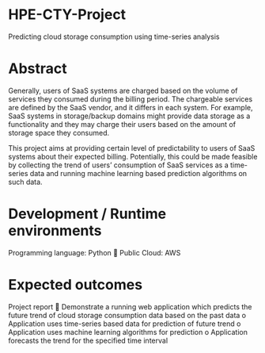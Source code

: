 # HPE-CTY-Project
Predicting cloud storage consumption using time-series analysis

# Abstract
Generally, users of SaaS systems are charged based on the volume of services they consumed
during the billing period. The chargeable services are defined by the SaaS vendor, and it differs in each
system. For example, SaaS systems in storage/backup domains might provide data storage as a
functionality and they may charge their users based on the amount of storage space they consumed.

This project aims at providing certain level of predictability to users of SaaS systems about
their expected billing. Potentially, this could be made feasible by collecting the trend of users’
consumption of SaaS services as a time-series data and running machine learning based prediction
algorithms on such data.

# Development / Runtime environments
Programming language: Python
 Public Cloud: AWS

# Expected outcomes
Project report
 Demonstrate a running web application which predicts the future trend of cloud storage
consumption data based on the past data
o Application uses time-series based data for prediction of future trend
o Application uses machine learning algorithms for prediction
o Application forecasts the trend for the specified time interval